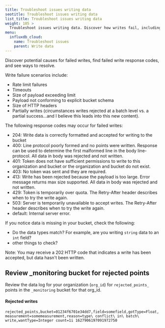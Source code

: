 ```yaml
---
title: Troubleshoot issues writing data
seotitle: Troubleshoot issues writing data
list_title: Troubleshoot issues writing data
weight: 105 >
  Troubleshoot issues writing data. Discover how writes fail, including rate limit failures, timeouts, size of write payload, not conforming to an explicit schema bucket, and partial writes. Find response codes for failed writes, and suggestions to fix. 
menu:
  influxdb_cloud:
    name: Troubleshoot issues
    parent: Write data
---
```


Discover potential causes for failed writes, find failed write response codes, and see ways to resolve.

Write failure scenarios include:

- Rate limit failures
- Timeouts
- Size of payload exceeding limit
- Payload not conforming to explicit bucket schema
- Size of HTTP headers
- Partially writes (circumstances writes rejected at a batch level vs. a partial success...and I believe this leads into this new content).

The following response codes may occur for failed writes:

- 204: Write data is correctly formatted and accepted for writing to the bucket
- 400: Line protocol poorly formed and no points were written. Response can be used to determine the first malformed line in the body line-protocol. All data in body was rejected and not written.
- 401: Token does not have sufficient permissions to write to this organization and bucket or the organization and bucket do not exist.
- 403: No token was sent and they are required.
- 413: Write has been rejected because the payload is too large. Error message returns max size supported. All data in body was rejected and not written.
- 429: Token is temporarily over quota. The Retry-After header describes when to try the write again.
- 503: Server is temporarily unavailable to accept writes. The Retry-After header describes when to try the write again.
- default: Internal server error.

If you notice data is missing in your bucket, check the following:
- Do the data types match? For example, are you writing `string` data to an `int` field?
- other things to check?

Note: You may receive a 202 HTTP code that indicates a write has been accepted, but data hasn't been written.

## Review _monitoring bucket for rejected points

Review the data log for your organization (`org_id`) for `rejected_points_` points in the `_monitoring` bucket for that org_id.

#### Rejected writes

`rejected_points,bucket=01234f6701e34dd7,field=somefield,gotType=Float,measurement=somemeasurement,reason=type\ conflict\ in\ batch\ write,wantType=Integer count=1i 1627906197091972750`

